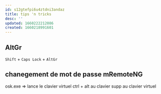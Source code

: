 ```yaml
---
id: s12gtefpi6u4ztdni3andaz
title: tips 'n tricks
desc: ''
updated: 1660222212086
created: 1660218991601
---
```



## AltGr

`Shift` + `Caps Lock` + `AltGr`

## chanegement de mot de passe mRemoteNG

osk.exe => lance le clavier virtuel
ctrl + alt au clavier
supp au clavier virtuel